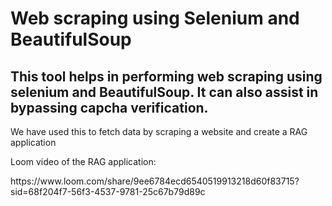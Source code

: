 <h1>Web scraping using Selenium and BeautifulSoup</h1>
<h2>This tool helps in performing web scraping using selenium and BeautifulSoup. It can also assist in bypassing capcha verification. </h2>
<p>We have used this to fetch data by scraping a website and create a RAG application</p>
<p>Loom video of the RAG application:</p>
https://www.loom.com/share/9ee6784ecd6540519913218d60f83715?sid=68f204f7-56f3-4537-9781-25c67b79d89c
